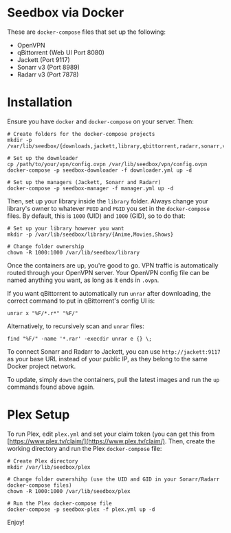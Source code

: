 # Seedbox via Docker

These are `docker-compose` files that set up the following:

* OpenVPN
* qBittorrent (Web UI Port 8080)
* Jackett (Port 9117)
* Sonarr v3 (Port 8989)
* Radarr v3 (Port 7878)

# Installation

Ensure you have `docker` and `docker-compose` on your server. Then:

```
# Create folders for the docker-compose projects
mkdir -p /var/lib/seedbox/{downloads,jackett,library,qbittorrent,radarr,sonarr,vpn}

# Set up the downloader
cp /path/to/your/vpn/config.ovpn /var/lib/seedbox/vpn/config.ovpn
docker-compose -p seedbox-downloader -f downloader.yml up -d

# Set up the managers (Jackett, Sonarr and Radarr)
docker-compose -p seedbox-manager -f manager.yml up -d
```

Then, set up your library inside the `library` folder. Always change your library's owner to whatever `PUID` and `PGID` you set in the `docker-compose` files. By default, this is `1000` (UID) and `1000` (GID), so to do that:

```
# Set up your library however you want
mkdir -p /var/lib/seedbox/library/{Anime,Movies,Shows}

# Change folder ownership
chown -R 1000:1000 /var/lib/seedbox/library
```

Once the containers are up, you're good to go. VPN traffic is automatically routed through your OpenVPN server. Your OpenVPN config file can be named anything you want, as long as it ends in `.ovpn`.

If you want qBittorrent to automatically run `unrar` after downloading, the correct command to put in qBittorrent's config UI is:

```
unrar x "%F/*.r*" "%F/"
```

Alternatively, to recursively scan and `unrar` files:

```
find "%F/" -name '*.rar' -execdir unrar e {} \;
```

To connect Sonarr and Radarr to Jackett, you can use `http://jackett:9117` as your base URL instead of your public IP, as they belong to the same Docker project network.

To update, simply `down` the containers, pull the latest images and run the `up` commands found above again.

# Plex Setup

To run Plex, edit `plex.yml` and set your claim token (you can get this from [https://www.plex.tv/claim/](https://www.plex.tv/claim/). Then, create the working directory and run the Plex `docker-compose` file:

```
# Create Plex directory
mkdir /var/lib/seedbox/plex

# Change folder ownershihp (use the UID and GID in your Sonarr/Radarr docker-compose files)
chown -R 1000:1000 /var/lib/seedbox/plex

# Run the Plex docker-compose file
docker-compose -p seedbox-plex -f plex.yml up -d
```

Enjoy!
